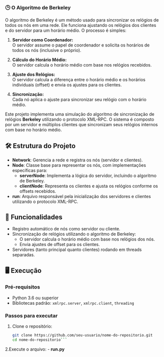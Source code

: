 ### 🕒 O Algoritmo de Berkeley

O algoritmo de Berkeley é um método usado para sincronizar os relógios de todos os nós em uma rede. Ele funciona ajustando os relógios dos clientes e do servidor para um horário médio. O processo é simples:

1. **Servidor como Coordenador:**  
   O servidor assume o papel de coordenador e solicita os horários de todos os nós (inclusive o próprio).

2. **Cálculo do Horário Médio:**  
   O servidor calcula o horário médio com base nos relógios recebidos.

3. **Ajuste dos Relógios:**  
   O servidor calcula a diferença entre o horário médio e os horários individuais (offset) e envia os ajustes para os clientes.

4. **Sincronização:**  
   Cada nó aplica o ajuste para sincronizar seu relógio com o horário médio.

Este projeto implementa uma simulação do algoritmo de sincronização de relógios **Berkeley** utilizando o protocolo XML-RPC. O sistema é composto por um servidor e múltiplos clientes que sincronizam seus relógios internos com base no horário médio.

## 🛠️ Estrutura do Projeto

- **Network**: Gerencia a rede e registra os nós (servidor e clientes).
- **Node**: Classe base para representar os nós, com implementações específicas para:
  - **serverNode**: Implementa a lógica do servidor, incluindo o algoritmo de Berkeley.
  - **clientNode**: Representa os clientes e ajusta os relógios conforme os offsets recebidos.
- **run**: Arquivo responsável pela inicialização dos servidores e clientes utilizando o protocolo XML-RPC.

## 🚀 Funcionalidades

- Registro automático de nós como servidor ou cliente.
- Sincronização de relógios utilizando o algoritmo de Berkeley:
  - O servidor calcula o horário médio com base nos relógios dos nós.
  - Envia ajustes de offset para os clientes.
- Servidores (tanto principal quanto clientes) rodando em threads separadas.

## 🖥️ Execução

### Pré-requisitos

- Python 3.6 ou superior
- Bibliotecas padrão: `xmlrpc.server`, `xmlrpc.client`, `threading`

### Passos para executar

1. Clone o repositório:
   ```bash
   git clone https://github.com/seu-usuario/nome-do-repositorio.git
   cd nome-do-repositorio```

2.Execute o arquivo: - **run.py**

